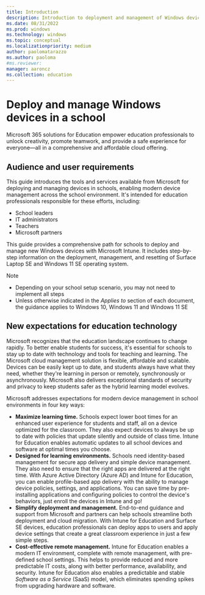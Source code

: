 ```yaml
---
title: Introduction
description: Introduction to deployment and management of Windows devices in education environments
ms.date: 08/31/2022
ms.prod: windows
ms.technology: windows
ms.topic: conceptual
ms.localizationpriority: medium
author: paolomatarazzo
ms.author: paoloma
#ms.reviewer: 
manager: aaroncz
ms.collection: education
---
```


# Deploy and manage Windows devices in a school

Microsoft 365 solutions for Education empower education professionals to unlock creativity, promote teamwork, and provide a safe experience for everyone—all in a comprehensive and affordable cloud offering.

## Audience and user requirements

This guide introduces the tools and services available from Microsoft for deploying and managing devices in schools, enabling modern device management across the school environment. It's intended for education professionals responsible for these efforts, including:  

- School leaders
- IT administrators
- Teachers
- Microsoft partners

This guide provides a comprehensive path for schools to deploy and manage new Windows devices with Microsoft Intune. It includes step-by-step information on the deployment, management, and resetting of Surface Laptop SE and Windows 11 SE operating system.

> [!NOTE]
> - Depending on your school setup scenario, you may not need to implement all steps
> - Unless otherwise indicated in the *Applies to* section of each document, the guidance applies to Windows 10, Windows 11 and Windows 11 SE

## New expectations for education technology

Microsoft recognizes that the education landscape continues to change rapidly. To better enable students for success, it's essential for schools to stay up to date with technology and tools for teaching and learning.
The Microsoft cloud management solution is flexible, affordable and scalable. Devices can be easily kept up to date, and students always have what they need, whether they're learning in person or remotely, synchronously or asynchronously.
Microsoft also delivers exceptional standards of security and privacy to keep students safer as the hybrid learning model evolves.

Microsoft addresses expectations for modern device management in school environments in four key ways:

- **Maximize learning time.** Schools expect lower boot times for an enhanced user experience for students and staff, all on a device optimized for the classroom. They also expect devices to always be up to date with policies that update silently and outside of class time. Intune for Education enables automatic updates to all school devices and software at optimal times you choose.
- **Designed for learning environments.** Schools need identity-based management for secure app delivery and simple device management. They also need to ensure that the right apps are delivered at the right time. With Azure Active Directory (Azure AD) and Intune for Education, you can enable profile-based app delivery with the ability to manage device policies, settings, and applications. You can save time by pre-installing applications and configuring policies to control the device's behaviors, just enroll the devices in Intune and go!
- **Simplify deployment and management.** End-to-end guidance and support from Microsoft and partners can help schools streamline both deployment and cloud migration. With Intune for Education and Surface SE devices, education professionals can deploy apps to users and apply device settings that create a great classroom experience in just a few simple steps.
- **Cost-effective remote management.** Intune for Education enables a modern IT environment, complete with remote management, with pre-defined school settings. This helps to provide reduced and more predictable IT costs, along with better performance, availability, and security. Intune for Education also enables a predictable and stable *Software as a Service* (SaaS) model, which eliminates spending spikes from upgrading hardware and software.
